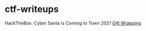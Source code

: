 # ctf-writeups

HackTheBox: Cyber Santa is Coming to Town 2021
[Gift Wrapping](/HackTheBox/gift-wrapping/)
